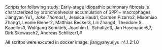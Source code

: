 Scripts for following study:
Early-stage idiopathic pulmonary fibrosis is characterized by bronchoalveolar accumulation of SPP1+ macrophages
Jiangyan Yu1,*, Jake Thomas1,*, Jessica Haub1, Carmen Pizarro2, Miaomiao Zhang1, Leonie Biener2, Matthias Becker3, Lili Zhang4, Theodore S. Kapellos3, Wolfgang Schulte5, Joachim L. Schultze3, Jan Hasenauer6,7, Dirk Skowasch2, Andreas Schlitzer1,#

All scritps were excuted in docker image: jiangyanyu/jyu_r4.1.2:1.0

